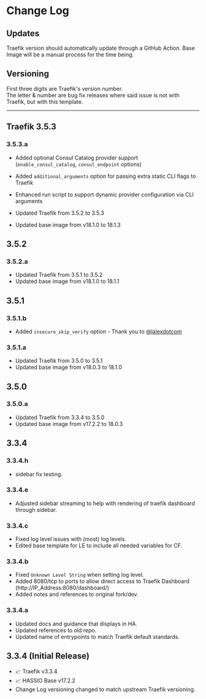 # Change Log
## Updates
Traefik version should automatically update through a GitHub Action.
Base Image will be a manual process for the time being.

## Versioning
First three digits are Traefik's version number.  
The letter & number are bug fix releases where said issue is not with Traefik, but with this template.  

-----

## Traefik 3.5.3
### 3.5.3.a
* Added optional Consul Catalog provider support (`enable_consul_catalog`, `consul_endpoint` options)
* Added `additional_arguments` option for passing extra static CLI flags to Traefik
* Enhanced run script to support dynamic provider configuration via CLI arguments

* Updated Traefik from 3.5.2 to 3.5.3
* Updated base image from v18.1.0 to 18.1.3

## 3.5.2
### 3.5.2.a
* Updated Traefik from 3.5.1 to 3.5.2
* Updated base image from v18.1.0 to 18.1.1

## 3.5.1
### 3.5.1.b
* Added `insecure_skip_verify` option - Thank you to [@lalexdotcom](https://github.com/lalexdotcom)

### 3.5.1.a
* Updated Traefik from 3.5.0 to 3.5.1
* Updated base image from v18.0.3 to 18.1.0

## 3.5.0
### 3.5.0.a
* Updated Traefik from 3.3.4 to 3.5.0
* Updated base image from v17.2.2 to 18.0.3

## 3.3.4
### 3.3.4.h
* sidebar fix testing.

### 3.3.4.e
* Adjusted sidebar streaming to help with rendering of traefik dashboard through sidebar.

### 3.3.4.c
* Fixed log level issues with (most) log levels.
* Edited base template for LE to include all needed variables for CF.
  
### 3.3.4.b
* Fixed `Unknown Level String` when setting log level.
* Added 8080/tcp to ports to allow direct access to Traefik Dashboard (http://IP_Address:8080/dashboard/)
* Added notes and references to original fork/dev.

### 3.3.4.a
* Updated docs and guidance that displays in HA.
* Updated references to old repo.
* Updated name of entrypoints to match Traefik default standards.

## 3.3.4 (Initial Release)
* 📈 Traefik v3.3.4
* 📈 HASSIO Base v17.2.2
* Change Log versioning changed to match upstream Traefik versioning.
